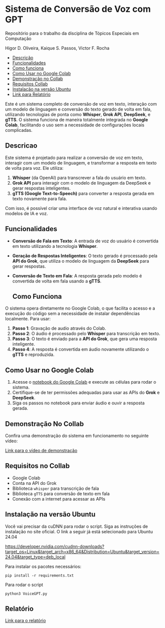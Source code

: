 # Sistema de Conversão de Voz com GPT

Repositório para o trabalho da disciplina de Tópicos Especiais em Computação

Higor D. Oliveira, Kaique S. Passos, Victor F. Rocha

- [Descrição](#descricao)
- [Funcionalidades](#funcionalidades)
- [Como funciona](#como-funciona)
- [Como Usar no Google Colab](#como-usar-no-google-colab)
- [Demonstração no Collab](#demonstração-no-collab)
- [Requisitos Collab](#como-funciona)
- [Instalação na versão Ubuntu](#instalação-na-versão-ubuntu)
- [Link para Relatório](#relatório)

Este é um sistema completo de conversão de voz em texto, interação com um modelo de linguagem e conversão do texto gerado de volta em fala, utilizando tecnologias de ponta como **Whisper**, **Grok API**, **DeepSeek**, e **gTTS**. O sistema funciona de maneira totalmente integrada no **Google Colab**, facilitando o uso sem a necessidade de configurações locais complicadas.

  ## Descricao

Este sistema é projetado para realizar a conversão de voz em texto, interagir com um modelo de linguagem, e transformar a resposta em texto de volta para voz. Ele utiliza:

1. **Whisper** (da OpenAI) para transcrever a fala do usuário em texto.
2. **Grok API** para interagir com o modelo de linguagem da DeepSeek e gerar respostas inteligentes.
3. **gTTS (Google Text-to-Speech)** para converter a resposta gerada em texto novamente para fala.

Com isso, é possível criar uma interface de voz natural e interativa usando modelos de IA e voz.

  ## Funcionalidades

- **Conversão de Fala em Texto**: A entrada de voz do usuário é convertida em texto utilizando a tecnologia **Whisper**.
- **Geração de Respostas Inteligentes**: O texto gerado é processado pela **API do Grok**, que utiliza o modelo de linguagem da **DeepSeek** para gerar respostas.
- **Conversão de Texto em Fala**: A resposta gerada pelo modelo é convertida de volta em fala usando a **gTTS**.

  ## Como Funciona

O sistema opera diretamente no Google Colab, o que facilita o acesso e a execução do código sem a necessidade de instalar dependências localmente. Para usar:

1. **Passo 1**: Gravação de audio através do Colab.
2. **Passo 2**: O áudio é processado pelo **Whisper** para transcrição em texto.
3. **Passo 3**: O texto é enviado para a **API do Grok**, que gera uma resposta inteligente.
4. **Passo 4**: A resposta é convertida em áudio novamente utilizando o **gTTS** e reproduzida.

## Como Usar no Google Colab

1. Acesse o [notebook do Google Colab](https://colab.research.google.com/drive/1X8tVAKdJyhdgOnTGtgWfoX4O4T8Ft85y?usp=drive_link) e execute as células para rodar o sistema.
2. Certifique-se de ter permissões adequadas para usar as APIs do **Grok** e **DeepSeek**.
3. Siga os passos no notebook para enviar áudio e ouvir a resposta gerada.

## Demonstração No Collab

Confira uma demonstração do sistema em funcionamento no seguinte vídeo:

[Link para o vídeo de demonstração](https://youtu.be/f3TB-Pr63QU)

## Requisitos no Collab

- Google Colab
- Conta na API do Grok
- Biblioteca `whisper` para transcrição de fala
- Biblioteca `gTTS` para conversão de texto em fala
- Conexão com a internet para acessar as APIs

## Instalação na versão Ubuntu

  Você vai precisar da cuDNN para rodar o script. Siga as instruções de instalação no site oficial. O link a seguir já está selecionado para Ubuntu 24.04

  https://developer.nvidia.com/cudnn-downloads?target_os=Linux&target_arch=x86_64&Distribution=Ubuntu&target_version=24.04&target_type=deb_local

  Para instalar os pacotes necessários:

    pip install -r requirements.txt

  Para rodar o script
  
    python3 VoiceGPT.py

## Relatório

[Link para o relatório](https://github.com/vfrocha/Sistema-de-Conversao-de-Voz-com-GPT/blob/main/paper.pdf)
